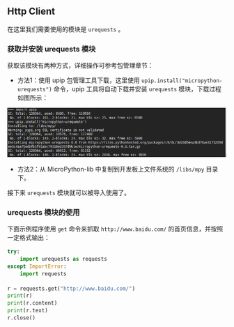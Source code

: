 ## Http Client

在这里我们需要使用的模块是 `urequests` 。

### 获取并安装 urequests 模块

获取该模块有两种方式，详细操作可参考包管理章节：

- 方法1：使用 upip 包管理工具下载，这里使用 `upip.install("micropython-urequests")` 命令，upip 工具将自动下载并安装  `urequests` 模块，下载过程如图所示：

![1525690379859](../figures/install_urequests.png)

- 方法2：从 MicroPython-lib 中复制到开发板上文件系统的 `/libs/mpy` 目录下。

接下来 `urequests` 模块就可以被导入使用了。

### urequests 模块的使用

下面示例程序使用 `get` 命令来抓取 `http://www.baidu.com/` 的首页信息，并按照一定格式输出：

```python
try:
    import urequests as requests
except ImportError:
    import requests

r = requests.get("http://www.baidu.com/")
print(r)
print(r.content)
print(r.text)
r.close()
```
